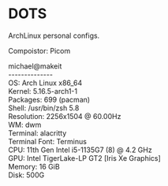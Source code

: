 # DOTS
ArchLinux personal configs. <br>

Compoistor: Picom <br>

michael@makeit <br>
-------------- <br>
OS: Arch Linux x86_64 <br>
Kernel: 5.16.5-arch1-1 <br>
Packages: 699 (pacman) <br>
Shell: /usr/bin/zsh 5.8 <br>
Resolution: 2256x1504 @ 60.00Hz <br>
WM: dwm <br>
Terminal: alacritty <br>
Terminal Font: Terminus <br>
CPU: 11th Gen Intel i5-1135G7 (8) @ 4.2 GHz <br>
GPU: Intel TigerLake-LP GT2 [Iris Xe Graphics] <br>
Memory: 16 GiB <br>
Disk: 500G <br>
